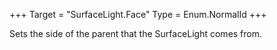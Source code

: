 +++
Target = "SurfaceLight.Face"
Type = Enum.NormalId
+++

Sets the side of the parent that the SurfaceLight comes from.